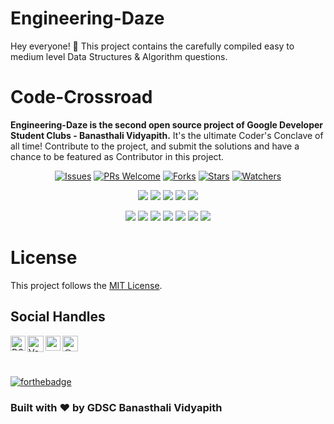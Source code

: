 # Engineering-Daze

Hey everyone! 👋
This project contains the carefully compiled easy to medium level Data Structures &amp; Algorithm questions. 



# Code-Crossroad


**Engineering-Daze is the second open source project of Google Developer Student Clubs - Banasthali Vidyapith.** It's the ultimate Coder's Conclave of all time! Contribute to the project, and submit the solutions and have a chance to be featured as Contributor in this project. 


<div align="center">

[![Issues](https://img.shields.io/github/issues/DSC-Banasthali-Vidyapith/Engineering-Daze)](https://github.com/DSC-Banasthali-Vidyapith/Engineering-Daze/issues)
[![PRs Welcome](https://img.shields.io/badge/PRs-welcome-brightgreen.svg?style=flat-square)](http://makeapullrequest.com)
[![Forks](https://img.shields.io/github/forks/DSC-Banasthali-Vidyapith/Engineering-Daze?style=social)](https://github.com/DSC-Banasthali-Vidyapith/Engineering-Daze) 
[![Stars](https://img.shields.io/github/stars/DSC-Banasthali-Vidyapith/Engineering-Daze?style=social)](https://github.com/DSC-Banasthali-Vidyapith/Engineering-Daze) 
[![Watchers](https://img.shields.io/github/watchers/DSC-Banasthali-Vidyapith/Engineering-Daze?style=social)](https://github.com/DSC-Banasthali-Vidyapith/Engineering-Daze)
</div>
  

<div align="center">

<a href="https://github.com/DSC-Banasthali-Vidyapith/Engineering-Daze"><img src="https://badges.frapsoft.com/os/v1/open-source.svg?v=103"></a>
<a href="https://github.com/DSC-Banasthali-Vidyapith/Engineering-Daze"><img src="https://img.shields.io/badge/Built%20by-developers%20%3C%2F%3E-0059b3"></a>
<a href="https://github.com/DSC-Banasthali-Vidyapith/Engineering-Daze"><img src="https://img.shields.io/static/v1.svg?label=Contributions&message=Welcome&color=yellow"></a>
<a href="https://github.com/DSC-Banasthali-Vidyapith/"><img src="https://img.shields.io/badge/Maintained%3F-yes-brightgreen.svg?v=103"></a>
<a href="https://github.com/DSC-Banasthali-Vidyapith/Engineering-Daze/blob/main/LICENSE"><img src="https://img.shields.io/badge/license-MIT-blue.svg?v=103"></a>

<a href="https://github.com/DSC-Banasthali-Vidyapith/Engineering-Daze/contributors"><img src="https://img.shields.io/github/contributors/DSC-Banasthali-Vidyapith/Engineering-Daze?color=brightgreen"></a>
<a href="https://github.com/DSC-Banasthali-Vidyapith/Engineering-Daze/stargazers"><img src="https://img.shields.io/github/stars/DSC-Banasthali-Vidyapith/Engineering-Daze?color=0059b3"></a>
<a href="https://github.com/DSC-Banasthali-Vidyapith/Engineering-Daze/network/members"><img src="https://img.shields.io/github/forks/DSC-Banasthali-Vidyapith/Engineering-Daze?color=yellow"></a>
<a href="https://github.com/DSC-Banasthali-Vidyapith/Engineering-Daze/issues"><img src="https://img.shields.io/github/issues/DSC-Banasthali-Vidyapith/Engineering-Daze?color=0059b3"></a>
<a href="https://github.com/DSC-Banasthali-Vidyapith/Engineering-Daze/issues?q=is%3Aissue+is%3Aclosed"><img src="https://img.shields.io/github/issues-closed-raw/DSC-Banasthali-Vidyapith/Engineering-Daze?color=yellow"></a>
<a href="https://github.com/DSC-Banasthali-Vidyapith/Engineering-Daze/pulls"><img src="https://img.shields.io/github/issues-pr/DSC-Banasthali-Vidyapith/Engineering-Daze?color=brightgreen"></a>
<a href="https://github.com/DSC-Banasthali-Vidyapith/Engineering-Daze/pulls?q=is%3Apr+is%3Aclosed"><img src="https://img.shields.io/github/issues-pr-closed-raw/DSC-Banasthali-Vidyapith/Engineering-Daze?color=0059b3"></a> 
</div>


# License

This project follows the [MIT License](https://choosealicense.com/licenses/mit/).


## Social Handles

<a href="https://www.linkedin.com/company/dsc-banasthali-vidyapith/">
    <img align="left" alt="DSC-Banasthali Vidyapith | Linkedin" width="24px" src="https://github.com/TheDudeThatCode/TheDudeThatCode/blob/master/Assets/Linkedin.svg" />
  </a>
   <a href="https://twitter.com/DSC_Banasthali">
    <img align="left" alt="Vanshika Garg | Twitter" width="26px" src="https://github.com/TheDudeThatCode/TheDudeThatCode/blob/master/Assets/Twitter.svg" />
</a> 
  <a href="https://www.instagram.com/dsc_banasthalividyapith/">
    <img align="left" alt="vanshikaaaaa_ | Instagram" width="24px" src="https://github.com/TheDudeThatCode/TheDudeThatCode/blob/master/Assets/Instagram.svg" />
  </a><a href="https://dscbanasthalividyapith.medium.com/" target="blank"><img align="left" src="https://cdn.jsdelivr.net/npm/simple-icons@3.0.1/icons/medium.svg" alt="@vanshikagarg17" height="25" width="25" /></a> 

<br>
<br>
<br>

[![forthebadge](https://forthebadge.com/images/badges/built-with-love.svg)](https://github.com/Vanshikagarg17)

### Built with ❤️ by GDSC Banasthali Vidyapith


